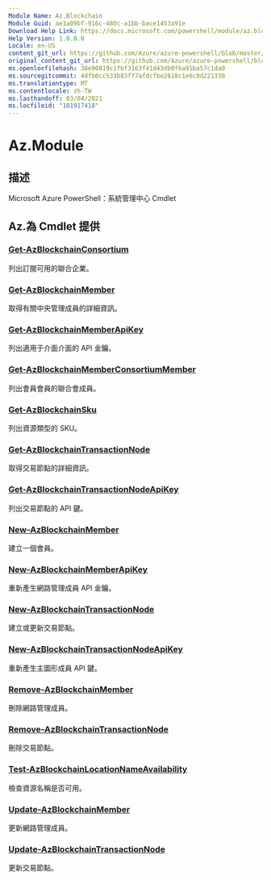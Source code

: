 ```yaml
---
Module Name: Az.Blockchain
Module Guid: ae1a09bf-916c-480c-a1bb-bace1453a91e
Download Help Link: https://docs.microsoft.com/powershell/module/az.blockchain
Help Version: 1.0.0.0
Locale: en-US
content_git_url: https://github.com/Azure/azure-powershell/blob/master/src/Blockchain/help/Az.Blockchain.md
original_content_git_url: https://github.com/Azure/azure-powershell/blob/master/src/Blockchain/help/Az.Blockchain.md
ms.openlocfilehash: 38e90819c1fbf3163f41d43db0f6a91ba57c1da0
ms.sourcegitcommit: 4dfb0cc533b83f77afdcfbe2618c1e6c8d221330
ms.translationtype: MT
ms.contentlocale: zh-TW
ms.lasthandoff: 03/04/2021
ms.locfileid: "101917418"
---
```

# Az.Module
## 描述
Microsoft Azure PowerShell：系統管理中心 Cmdlet

## Az.為 Cmdlet 提供
### [Get-AzBlockchainConsortium](Get-AzBlockchainConsortium.md)
列出訂閱可用的聯合企業。

### [Get-AzBlockchainMember](Get-AzBlockchainMember.md)
取得有關中央管理成員的詳細資訊。

### [Get-AzBlockchainMemberApiKey](Get-AzBlockchainMemberApiKey.md)
列出適用于介面介面的 API 金鑰。

### [Get-AzBlockchainMemberConsortiumMember](Get-AzBlockchainMemberConsortiumMember.md)
列出會員會員的聯合會成員。

### [Get-AzBlockchainSku](Get-AzBlockchainSku.md)
列出資源類型的 SKU。

### [Get-AzBlockchainTransactionNode](Get-AzBlockchainTransactionNode.md)
取得交易節點的詳細資訊。

### [Get-AzBlockchainTransactionNodeApiKey](Get-AzBlockchainTransactionNodeApiKey.md)
列出交易節點的 API 鍵。

### [New-AzBlockchainMember](New-AzBlockchainMember.md)
建立一個會員。

### [New-AzBlockchainMemberApiKey](New-AzBlockchainMemberApiKey.md)
重新產生網路管理成員 API 金鑰。

### [New-AzBlockchainTransactionNode](New-AzBlockchainTransactionNode.md)
建立或更新交易節點。

### [New-AzBlockchainTransactionNodeApiKey](New-AzBlockchainTransactionNodeApiKey.md)
重新產生主圖形成員 API 鍵。

### [Remove-AzBlockchainMember](Remove-AzBlockchainMember.md)
刪除網路管理成員。

### [Remove-AzBlockchainTransactionNode](Remove-AzBlockchainTransactionNode.md)
刪除交易節點。

### [Test-AzBlockchainLocationNameAvailability](Test-AzBlockchainLocationNameAvailability.md)
檢查資源名稱是否可用。

### [Update-AzBlockchainMember](Update-AzBlockchainMember.md)
更新網路管理成員。

### [Update-AzBlockchainTransactionNode](Update-AzBlockchainTransactionNode.md)
更新交易節點。

